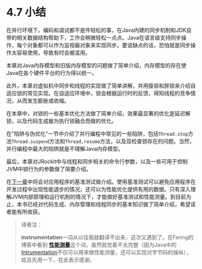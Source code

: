 # 4.7 小结

在并行环境下，编码和调试都不是件轻松的事，在Java内建的同步机制和JDK自带的相关数据结构帮助下，工作会稍微轻松一点点。Java在语言级支持同步操作，每个对象都可以作为监视器对象来实现同步。要说缺点的话，恐怕就是同步操作太容易使用，导致有时会被滥用。

本章对Java内存模型和旧版内存模型的问题做了简单介绍，内存模型的存在使Java在各个硬件平台的行为得以统一。

此外，本章对虚拟机中同步和线程的实现做了简单讲解，并用瘦锁和胖锁来介绍自适应锁的常见实现。在自适应环境中，锁会根据运行时的反馈，得知线程的竞争情况，从而发生膨胀或收缩。

在本章中，对锁的一些基本优化方法做了简单介绍，效果最显著的优化是延迟解锁，以及代码生成器为执行锁融合而做的优化。

在"陷阱与伪优化"一节中介绍了并行编程中常见的一些陷阱，包括`Thread.stop`方法`Thread.suspend`方法和`Thread,resume`方法，以及双检查锁存在的问题。当然，并行编程中最大的陷阱就是不理解Java内存模型。

最后，本章对JRockit中与线程和同步相关的命令行参数，以及一些可用于控制JVM中锁行为的参数做了简要介绍。

在[下一章][1]中将会对应用程序的基准测试做介绍。使用基准测试可以避免应用程序在开发过程中出现性能退步的情况，还可以为性能优化提供有用的数据。只有深入理解JVM内部原理和运行机制的情况下，才能做好基准测试和性能测量。到目前为止，本书已经对代码生成、内存管理和线程同步的基本知识做了简单介绍，希望读者能有所收获。

>译者注：
>
> **instrumentation**一词从以往我就翻译不出来，这次又遇到了。在Fenng的博客中看到 [**性能测量**][2]这个词，虽然我觉着不太完整（因为Java中的[Intrumentation][3]不仅可以用来做性能测量，还可以实现对字节码的操纵），姑且先用一下，在此表示感谢。




[1]:    ../chap5/5.md
[2]:    http://dbanotes.net/database/instrumentation_profiling.html
[3]:    http://docs.oracle.com/javase/6/docs/api/java/lang/instrument/package-summary.html